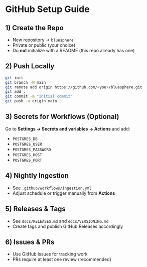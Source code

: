 # GitHub Setup Guide

## 1) Create the Repo
- New repository → `bluesphere`
- Private or public (your choice)
- Do **not** initialize with a README (this repo already has one)

## 2) Push Locally
```bash
git init
git branch -M main
git remote add origin https://github.com/<you>/bluesphere.git
git add .
git commit -m "Initial commit"
git push -u origin main
```

## 3) Secrets for Workflows (Optional)
Go to **Settings → Secrets and variables → Actions** and add:
- `POSTGRES_DB`
- `POSTGRES_USER`
- `POSTGRES_PASSWORD`
- `POSTGRES_HOST`
- `POSTGRES_PORT`

## 4) Nightly Ingestion
- See `.github/workflows/ingestion.yml`
- Adjust schedule or trigger manually from **Actions**

## 5) Releases & Tags
- See `docs/RELEASES.md` and `docs/VERSIONING.md`
- Create tags and publish GitHub Releases accordingly

## 6) Issues & PRs
- Use GitHub Issues for tracking work
- PRs require at least one review (recommended)
